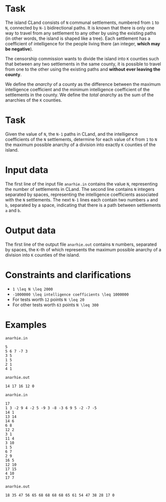 # Task

The island CLand consists of `N` communal settlements, numbered from `1` to `N`, connected by `N-1` bidirectional paths. It is known that there is only one way to travel from any settlement to any other by using the existing paths (in other words, the island is shaped like a tree). Each settlement has a coefficient of intelligence for the people living there (an integer, **which may be negative**).

The censorship commission wants to divide the island into `K` counties such that between any two settlements in the same county, it is possible to travel from one to the other using the existing paths and **without ever leaving the county**.

We define the *anarchy* of a county as the difference between the maximum intelligence coefficient and the minimum intelligence coefficient of the settlements in the county. We define the *total anarchy* as the sum of the anarchies of the `K` counties.

# Task

Given the value of `N`, the `N-1` paths in CLand, and the intelligence coefficients of the `N` settlements, determine for each value of `K` from `1` to `N` the maximum possible anarchy of a division into exactly `K` counties of the island.

# Input data

The first line of the input file `anarhie.in` contains the value `N`, representing the number of settlements in CLand. The second line contains `N` integers separated by spaces, representing the intelligence coefficients associated with the `N` settlements. The next `N-1` lines each contain two numbers `a` and `b`, separated by a space, indicating that there is a path between settlements `a` and `b`.

# Output data

The first line of the output file `anarhie.out` contains `N` numbers, separated by spaces, the `K`-th of which represents the maximum possible anarchy of a division into `K` counties of the island.

# Constraints and clarifications

* `1 \leq N \leq 2000`
* `-1000000 \leq intelligence coefficients \leq 1000000`
* For tests worth `12` points `N \leq 20`
* For other tests worth `63` points `N \leq 300`

# Examples

`anarhie.in`
```
5
5 6 7 -7 3
3 5
1 5
2 1
4 1
```
`anarhie.out`
```
14 17 16 12 0
```

`anarhie.in`
```
17
1 3 -2 9 4 -2 5 -9 3 -8 -3 6 9 5 -2 -7 -5
14 1
13 14
14 6
6 8
12 2
3 1
11 4
3 10
1 5
6 7
2 9
16 5
12 10
17 15
4 10
17 7
```
`anarhie.out`
```
18 35 47 56 65 68 68 68 68 65 61 54 47 38 28 17 0
```